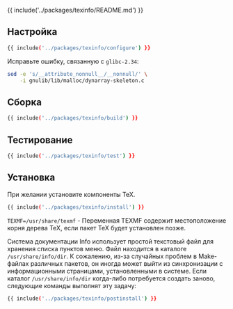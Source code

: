 {{ include('../packages/texinfo/README.md') }}

## Настройка

```bash 
{{ include('../packages/texinfo/configure') }}
```

<!-- Временно -->

Исправьте ошибку, связанную с `glibc-2.34`:

```bash
sed -e 's/__attribute_nonnull__/__nonnull/' \
    -i gnulib/lib/malloc/dynarray-skeleton.c
```

<!-- Временно -->

## Сборка

```bash 
{{ include('../packages/texinfo/build') }}
```

## Тестирование

```bash 
{{ include('../packages/texinfo/test') }}
```

## Установка

При желании установите компоненты TeX.
```bash 
{{ include('../packages/texinfo/install') }}
```

`TEXMF=/usr/share/texmf` - Переменная TEXMF содержит местоположение корня дерева TeX, если пакет TeX будет установлен позже.

Система документации Info использует простой текстовый файл для хранения списка пунктов меню. Файл находится в каталоге `/usr/share/info/dir`. К сожалению, из-за случайных проблем в Make-файлах различных пакетов, он иногда может выйти из синхронизации с информационными страницами, установленными в системе. Если каталог `/usr/share/info/dir` когда-либо потребуется создать заново, следующие команды выполнят эту задачу:
```bash 
{{ include('../packages/texinfo/postinstall') }}
```


